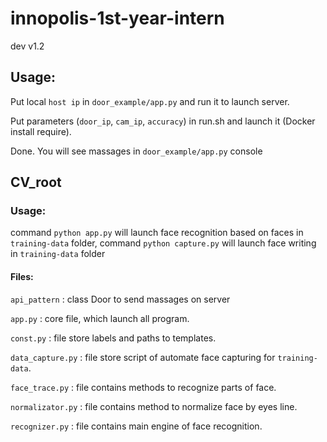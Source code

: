 # innopolis-1st-year-intern
dev
v1.2

## Usage:
Put local `host ip` in `door_example/app.py` and run it to launch server.

Put parameters (`door_ip`, `cam_ip`, `accuracy`) in run.sh and launch it (Docker install require).

Done. You will see massages in `door_example/app.py` console

## CV_root
### Usage:
command `python app.py` will launch face recognition based on faces in `training-data` folder,
command `python capture.py` will launch face writing in `training-data` folder

#### Files:
`api_pattern` : class Door to send massages on server

`app.py` : core file, which launch all program.

`const.py` : file store labels and paths to templates.

`data_capture.py` : file store script of automate face capturing for `training-data`.

`face_trace.py` : file contains methods to recognize parts of face.

`normalizator.py` : file contains method to normalize face by eyes line.

`recognizer.py` : file contains main engine of face recognition.